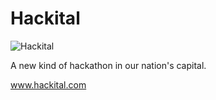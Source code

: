 # Hackital

![Hackital](http://hackital-logo/to/img.png)

A new kind of hackathon in our nation's capital.

www.hackital.com

